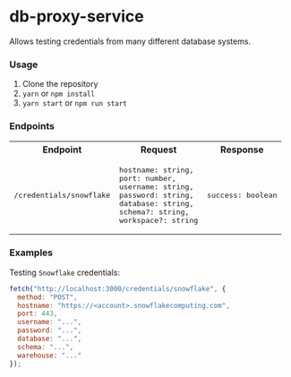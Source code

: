 # db-proxy-service

Allows testing credentials from many different database systems.

### Usage

1. Clone the repository
2. `yarn` or `npm install`
3. `yarn start` or `npm run start`

### Endpoints

<table>
  <tr>
    <th>Endpoint</th>
    <th>Request</th>
    <th>Response</th>
  </tr>
  <tr>
    <td><pre>/credentials/snowflake</pre></td>
    <td>
<pre>
hostname: string,
port: number,
username: string,
password: string,
database: string,
schema?: string,
workspace?: string
</pre>
    </td>
    <td>
<pre>
success: boolean
</pre>
    </td>
  </tr>
</table>

### Examples

Testing `Snowflake` credentials:

```js
fetch("http://localhost:3000/credentials/snowflake", {
  method: "POST",
  hostname: "https://<account>.snowflakecomputing.com",
  port: 443,
  username: "...",
  password: "...",
  database: "...",
  schema: "...",
  warehouse: "..."
});
```

